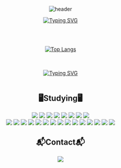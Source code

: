 
<p align="center">
  <img src="https://capsule-render.vercel.app/api?type=waving&color=5FC397&text=&animation=twinkling&height=80" alt="header">
</p>

<p align="center">
  <a href="https://github.com/inayong">
    <img src="https://readme-typing-svg.demolab.com?font=Protest+Riot&pause=1000&size=45&color=5FC397&center=true&vCenter=true&random=false&width=800&lines=Welcome+to+Inayong's+Github!👋" alt="Typing SVG">
  </a>
</p>
<br>
<br>

<p align="center">
  <a href="https://github.com/inayong">
    <img src="https://github-readme-stats.vercel.app/api/top-langs/?username=inayong&theme=vue&layout=compact" alt="Top Langs">
  </a>
</p>

<div align="center">
<br>
<br>

<a href="https://github.com/inayong">
<img src="https://readme-typing-svg.demolab.com?font=East+Sea+Dokdo&size=35&duration=1&pause=1000&color=0D9488&center=true&vCenter=true&repeat=false&random=false&width=500&lines=%EC%BD%94%EB%93%9C%EC%99%80+%ED%95%A8%EA%BB%98+%EC%84%B1%EC%9E%A5%ED%95%98%EB%8A%94+%EA%B0%9C%EB%B0%9C%EC%9E%90+%EB%90%98%EA%B8%B0+%ED%94%84%EB%A1%9C%EC%A0%9D%ED%8A%B8" alt="Typing SVG" />
</a>

<br>
<br>
  
## 🖥️Studying🖥️
<img src="https://img.shields.io/badge/React-61DAFB?style=for-the-badge&logo=react&logoColor=black" />
<img src="https://img.shields.io/badge/JavaScript-F7DF1E?style=for-the-badge&logo=JavaScript&logoColor=black" />
<img src="https://img.shields.io/badge/HTML-E34F26?style=for-the-badge&logo=HTML5&logoColor=white" />
<img src="https://img.shields.io/badge/CSS-1572B6?style=for-the-badge&logo=react&logoColor=white" />
<img src="https://img.shields.io/badge/TailwindCSS-06B6D4?style=for-the-badge&logo=TailwindCSS&logoColor=white" />
<img src="https://img.shields.io/badge/node.js-339933?style=for-the-badge&logo=node.js&logoColor=white" />
<img src="https://img.shields.io/badge/next.js-000000?style=for-the-badge&logo=next.js&logoColor=white" />
<img src="https://img.shields.io/badge/reactrouter-CA4245?style=for-the-badge&logo=reactrouter&logoColor=white" /><br>
<img src="https://img.shields.io/badge/java-007396?style=for-the-badge&logo=java&logoColor=white" />
<img src="https://img.shields.io/badge/eclipseide-2C2255?style=for-the-badge&logo=eclipseide&logoColor=white" />
<img src="https://img.shields.io/badge/springboot-6DB33F?style=for-the-badge&logo=springboot&logoColor=white" />
<img src="https://img.shields.io/badge/springsecurity-6DB33F?style=for-the-badge&logo=springsecurity&logoColor=white" />
<img src="https://img.shields.io/badge/apachetomcat-F8DC75?style=for-the-badge&logo=apachetomcat&logoColor=black" />
<img src="https://img.shields.io/badge/MySQL-4479A1?style=for-the-badge&logo=mysql&logoColor=white" />
<img src="https://img.shields.io/badge/python-3776AB?style=for-the-badge&logo=python&logoColor=white" />
<img src="https://img.shields.io/badge/pytorch-EE4C2C?style=for-the-badge&logo=pytorch&logoColor=white" />
<img src="https://img.shields.io/badge/googlecolab-F9AB00?style=for-the-badge&logo=googlecolab&logoColor=white" />
<img src="https://img.shields.io/badge/visualstudiocode-007ACC?style=for-the-badge&logo=visualstudiocode&logoColor=white" />
<img src="https://img.shields.io/badge/firebase-FFCA28?style=for-the-badge&logo=firebase&logoColor=black" />
<img src="https://img.shields.io/badge/vercel-000000?style=for-the-badge&logo=vercel&logoColor=white" />
<img src="https://img.shields.io/badge/figma-F24E1E?style=for-the-badge&logo=figma&logoColor=white" />
<img src="https://img.shields.io/badge/git-F05032?style=for-the-badge&logo=git&logoColor=white" />
<img src="https://img.shields.io/badge/github-181717?style=for-the-badge&logo=github&logoColor=white" />


## 📬Contact📬
<a href="mailto:rlalskdyyo@gmail.com">
  <img src="https://img.shields.io/badge/Gmail-EA4335?style=for-the-badge&logo=Gmail&logoColor=white"> 
</a>

</div>


